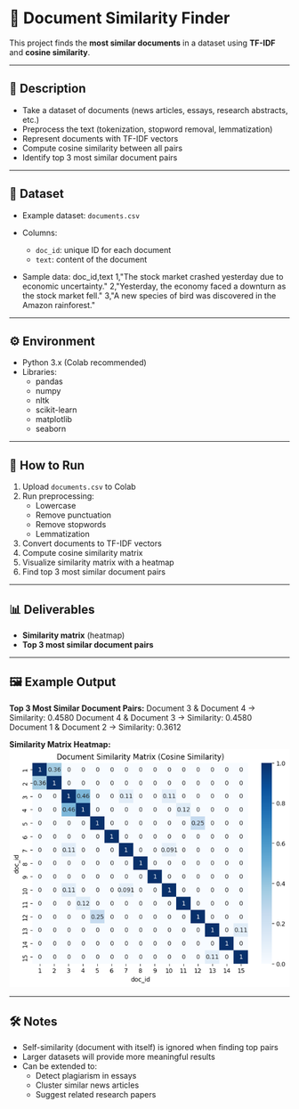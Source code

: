 # 📄 Document Similarity Finder

This project finds the **most similar documents** in a dataset using **TF-IDF** and **cosine similarity**.

---

## 📝 Description
- Take a dataset of documents (news articles, essays, research abstracts, etc.)
- Preprocess the text (tokenization, stopword removal, lemmatization)
- Represent documents with TF-IDF vectors
- Compute cosine similarity between all pairs
- Identify top 3 most similar document pairs

---

## 📂 Dataset
- Example dataset: `documents.csv`  
- Columns:
  - `doc_id`: unique ID for each document
  - `text`: content of the document

- Sample data:
doc_id,text
1,"The stock market crashed yesterday due to economic uncertainty."
2,"Yesterday, the economy faced a downturn as the stock market fell."
3,"A new species of bird was discovered in the Amazon rainforest."


---

## ⚙️ Environment
- Python 3.x (Colab recommended)
- Libraries:
  - pandas
  - numpy
  - nltk
  - scikit-learn
  - matplotlib
  - seaborn

---

## 🚀 How to Run
1. Upload `documents.csv` to Colab  
2. Run preprocessing:
   - Lowercase  
   - Remove punctuation  
   - Remove stopwords  
   - Lemmatization  
3. Convert documents to TF-IDF vectors  
4. Compute cosine similarity matrix  
5. Visualize similarity matrix with a heatmap  
6. Find top 3 most similar document pairs  

---

## 📊 Deliverables
- **Similarity matrix** (heatmap)  
- **Top 3 most similar document pairs**  

---

## 🖼️ Example Output

**Top 3 Most Similar Document Pairs:**
Document 3 & Document 4 → Similarity: 0.4580
Document 4 & Document 3 → Similarity: 0.4580
Document 1 & Document 2 → Similarity: 0.3612


**Similarity Matrix Heatmap:**  
![Similarity Matrix](outputs/similarity_matrix.png)

---

## 🛠️ Notes
- Self-similarity (document with itself) is ignored when finding top pairs  
- Larger datasets will provide more meaningful results  
- Can be extended to:
  - Detect plagiarism in essays
  - Cluster similar news articles
  - Suggest related research papers

